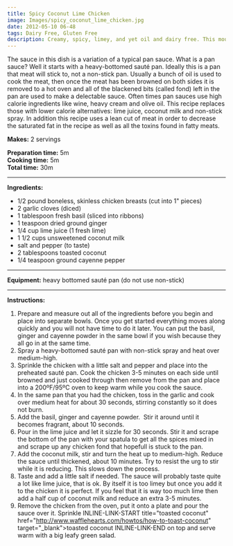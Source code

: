 ```yaml
---
title: Spicy Coconut Lime Chicken
image: Images/spicy_coconut_lime_chicken.jpg
date: 2012-05-10 06-48
tags: Dairy Free, Gluten Free
description: Creamy, spicy, limey, and yet oil and dairy free. This mouth-watering dish is perfect atop some whole grain pasta accompanied by a big leafy green salad.
---
```

The sauce in this dish is a variation of a typical pan sauce. What is a pan sauce? Well it starts with a heavy-bottomed sauté pan. Ideally this is a pan that meat will stick to, not a non-stick pan. Usually a bunch of oil is used to cook the meat, then once the meat has been browned on both sides it is removed to a hot oven and all of the blackened bits (called fond) left in the pan are used to make a delectable sauce. Often times pan sauces use high calorie ingredients like wine, heavy cream and olive oil. This recipe replaces those with lower calorie alternatives: lime juice, coconut milk and non-stick spray. In addition this recipe uses a lean cut of meat in order to decrease the saturated fat in the recipe as well as all the toxins found in fatty meats. 

**Makes:** 2 servings

**Preparation time:** 5m  
**Cooking time:** 5m  
**Total time:** 30m

---

**Ingredients:**

- 1/2 pound boneless, skinless chicken breasts (cut into 1" pieces)
- 2 garlic cloves (diced)
- 1 tablespoon fresh basil (sliced into ribbons)
- 1 teaspoon dried ground ginger
- 1/4  cup lime juice (1 fresh lime)
- 1 1/2 cups unsweetened coconut milk
-  salt and pepper (to taste)
- 2  tablespoons toasted coconut
- 1/4 teaspoon ground cayenne pepper


---

**Equipment:** heavy bottomed sauté pan (do not use non-stick) 

---

**Instructions:**

1. Prepare and measure out all of the ingredients before you begin and place into separate bowls. Once you get started everything moves along quickly and you will not have time to do it later. You can put the basil, ginger and cayenne powder in the same bowl if you wish because they all go in at the same time. 
1. Spray a heavy-bottomed sauté pan with non-stick spray and heat over medium-high.
1. Sprinkle the chicken with a little salt and pepper and place into the preheated sauté pan. Cook the chicken 3-5 minutes on each side until browned and just cooked through then remove from the pan and place into a 200ºF/95ºC oven to keep warm while you cook the sauce.
1. In the same pan that you had the chicken, toss in the garlic and cook over medium heat for about 30 seconds, stirring constantly so it does not burn.
1. Add the basil, ginger and cayenne powder.  Stir it around until it becomes fragrant, about 10 seconds. 
1. Pour in the lime juice and let it sizzle for 30 seconds. Stir it and scrape the bottom of the pan with your spatula to get all the spices mixed in and scrape up any chicken fond that hopefull is stuck to the pan.
1. Add the coconut milk, stir and turn the heat up to medium-high. Reduce the sauce until thickened, about 10 minutes. Try to resist the urg to stir while it is reducing. This slows down the process. 
1. Taste and add a little salt if needed. The sauce will probably taste quite a lot like lime juice, that is ok. By itself it is too limey but once you add it to the chicken it is perfect. If you feel that it is way too much lime then add a half cup of coconut milk and reduce an extra 3-5 minutes.
1. Remove the chicken from the oven, put it onto a plate and pour the sauce over it. Sprinkle INLINE-LINK-START title="toasted coconut" href="http://www.wafflehearts.com/howtos/how-to-toast-coconut" target="_blank">toasted coconut INLINE-LINK-END on top and serve warm with a big leafy green salad.

